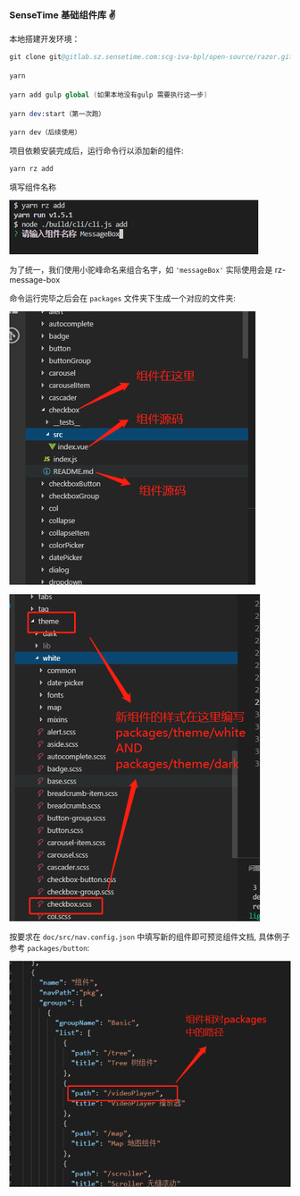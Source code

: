 ### SenseTime 基础组件库 ✌️

本地搭建开发环境：

```s
git clone git@gitlab.sz.sensetime.com:scg-iva-bpl/open-source/razor.git -b cli

yarn

yarn add gulp global (如果本地没有gulp 需要执行这一步)

yarn dev:start（第一次跑）

yarn dev（后续使用）
```

项目依赖安装完成后，运行命令行以添加新的组件:

```s
yarn rz add
```

填写组件名称

![inputName](../../assets/images/doc-input-name.png)

为了统一，我们使用小驼峰命名来组合名字，如 `'messageBox'` 实际使用会是 rz-message-box

命令运行完毕之后会在 `packages` 文件夹下生成一个对应的文件夹:

![new-component](../../assets/images/doc-new-component.png)

![new-component-style](../../assets/images/doc-new-component-style.png)

按要求在 `doc/src/nav.config.json` 中填写新的组件即可预览组件文档, 具体例子参考 `packages/button`:

![inputNav](../../assets/images/doc-input-nav.png)
